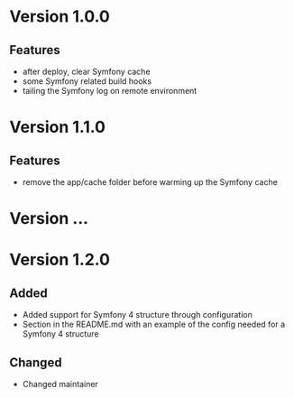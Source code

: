 # Version 1.0.0
## Features
- after deploy, clear Symfony cache
- some Symfony related build hooks
- tailing the Symfony log on remote environment

# Version 1.1.0
## Features
- remove the app/cache folder before warming up the Symfony cache

# Version ...

# Version 1.2.0
## Added
- Added support for Symfony 4 structure through configuration
- Section in the README.md with an example of the config needed for a Symfony 4 structure
## Changed
- Changed maintainer